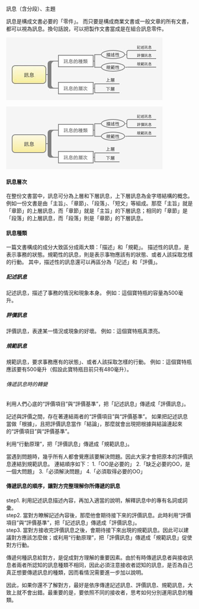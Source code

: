 訊息（含分段）、主題

訊息是構成文書必要的「零件」。
而只要是構成商業文書或一般文章的所有文書，都可以視為訊息。換句話說，可以把製作文書當成是在組合訊息零件。

  
![](picture/ch1_訊息分類.jpg)

![](picture/ch1_訊息分類.png)

#### 訊息層次
在整份文書當中，訊息可分為上層和下層訊息，上下層訊息為金字塔結構的概念。
例如一份文書是由「主旨」、「章節」、「段落」、「短文」等組成。那麼「主旨」就是「章節」的上層訊息，而「章節」就是「主旨」的下層訊息；相同的「章節」是「段落」的上層訊息，而「段落」則是「章節」的下層訊息。


#### 訊息種類 
一篇文書構成的成分大致區分成兩大類：「描述」和「規範」。
描述性的訊息，是表示事務的狀態。規範性的訊息，則是表示事物應該有的狀態、或者人該採取怎樣的行動。
其中，描述性的訊息還可以再區分為「記述」和「評價」。

##### 記述訊息
記述訊息，描述了事務的情況和現象本身。
例如：這個寶特瓶的容量為500毫升。

##### 評價訊息
評價訊息，表達某一情況或現象的好壞。
例如：這個寶特瓶真漂亮。

##### 規範訊息
規範訊息，要求事務應有的狀態」、或者人該採取怎樣的行動。
例如：這個寶特瓶應該要有500毫升（假設此寶特瓶目前只有480毫升）。



###### 傳遞訊息時的轉變
利用人們心底的“評價項目”與“評價基準”，把「記述訊息」傳遞成「評價訊息」。

記述與評價之間，存在著連結兩者的“評價項目”與“評價基準”。
如果把記述訊息當做「根據」，且把評價訊息當作「結論」，那麼就會出現把根據與結論連起來的“評價項目”與“評價基準”。


利用“行動原理”，把「評價訊息」傳遞成「規範訊息」。

當遇到問題時，幾乎所有人都會覺應該要解決問題。因此大家才會把原本的評價訊息連結到規範訊息。
連結順序如下：
1.「OO是必要的」
2.「缺乏必要的OO，是一個大問題」
3.「必須解決問題」
4.「必須取得必要的OO」


#### 傳遞訊息的順序，讓對方完整理解你所傳遞的訊息
step1. 利用記述訊息描述內容，再加入適當的說明，解釋訊息中的專有名詞或詞彙。  
step2. 當對方瞭解記述內容後，那麼他會期待接下來的評價訊息。此時利用“評價項目”與“評價基準”，把「記述訊息」傳遞成「評價訊息」。  
step3. 當對方接收完評價訊息之後，會期待接下來出現的規範訊息。因此可以建議對方應該怎麼做；或利用“行動原理”，把「評價訊息」傳遞成「規範訊息」促使對方行動。

傳遞何種訊息給對方，是促成對方理解的重要因素。由於有時傳遞訊息者與接收訊息者兩者所認知的訊息種類不相同，因此必須注意接收者認知的訊息，是否為自己真正想要傳遞訊息的種類，因而看情況需要進一步加以說明。

因此，如果你還不了解對方，最好是依序傳達記述訊息、評價訊息、規範訊息，大致上就不會出錯。最重要的是，要依照不同的接收者，思考如何分別運用訊息的種類。






